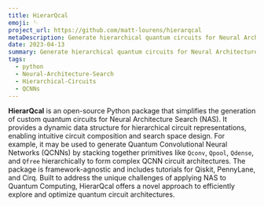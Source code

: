 ```yaml
---
title: HierarQcal
emoji: 🪡
project_url: https://github.com/matt-lourens/hierarqcal
metaDescription: Generate hierarchical quantum circuits for Neural Architecture Search.
date: 2023-04-13
summary: Generate hierarchical quantum circuits for Neural Architecture Search.
tags:
  - python
  - Neural-Architecture-Search
  - Hierarchical-Circuits
  - QCNNs
---
```


**HierarQcal** is an open-source Python package that simplifies the generation of custom quantum circuits for Neural Architecture Search (NAS). It provides a dynamic data structure for hierarchical circuit representations, enabling intuitive circuit composition and search space design. For example, it may be used to generate Quantum Convolutional Neural Networks (QCNNs) by stacking together primitives like `Qconv`, `Qpool`, `Qdense`, and `Qfree` hierarchically to form complex QCNN circuit architectures. The package is framework-agnostic and includes tutorials for Qiskit, PennyLane, and Cirq. Built to address the unique challenges of applying NAS to Quantum Computing, HierarQcal offers a novel approach to efficiently explore and optimize quantum circuit architectures.
